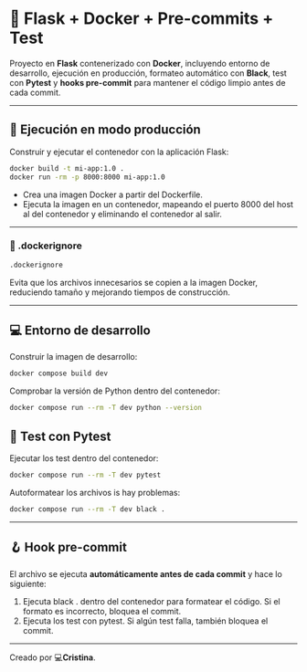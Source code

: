 # 🐳 Flask + Docker + Pre-commits + Test
Proyecto en **Flask** contenerizado con **Docker**, incluyendo entorno de desarrollo, ejecución en producción, formateo automático con **Black**, test con **Pytest** y **hooks pre-commit** para mantener el código limpio antes de cada commit.

---

## 🚀 Ejecución en modo producción
Construir y ejecutar el contenedor con la aplicación Flask:
```bash
docker build -t mi-app:1.0 .
docker run -rm -p 8000:8000 mi-app:1.0
```
- Crea una imagen Docker a partir del Dockerfile.
- Ejecuta la imagen en un contenedor, mapeando el puerto 8000 del host al del contenedor y eliminando el contenedor al salir.

---

### 🧱 .dockerignore
```bash
.dockerignore
```
Evita que los archivos innecesarios se copien a la imagen Docker, reduciendo tamaño y mejorando tiempos de construcción.

---

## 💻 Entorno de desarrollo
Construir la imagen de desarrollo:
```bash
docker compose build dev
```
Comprobar la versión de Python dentro del contenedor:
```bash
docker compose run --rm -T dev python --version
```
## 🧪 Test con Pytest
Ejecutar los test dentro del contenedor:
```bash
docker compose run --rm -T dev pytest
```
Autoformatear los archivos is hay problemas:
```bash
docker compose run --rm -T dev black .
```

---

## 🪝 Hook pre-commit
El archivo se ejecuta **automáticamente antes de cada commit** y hace lo siguiente:
1. Ejecuta black . dentro del contenedor para formatear el código. Si el formato es incorrecto, bloquea el commit.
2. Ejecuta los test con pytest. Si algún test falla, también bloquea el commit.

---

Creado por 💻**Cristina**.

